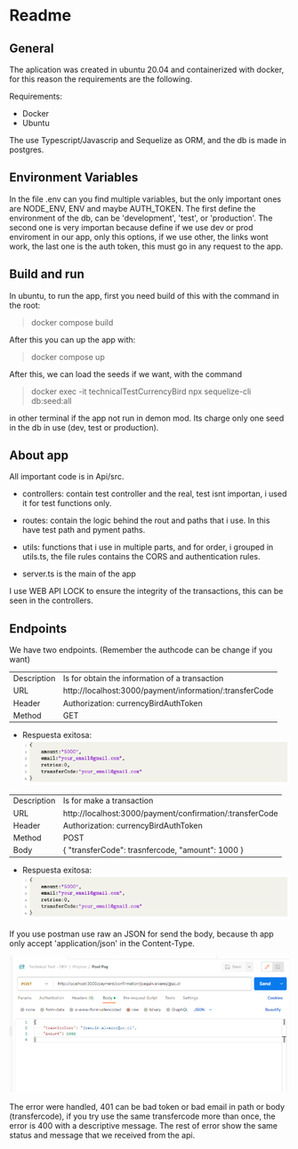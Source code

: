 # Readme
## General

The aplication was created in ubuntu 20.04 and containerized with docker, for this reason the requirements are the following.

Requirements: 
- Docker
- Ubuntu

The use Typescript/Javascrip and Sequelize as ORM, and the db is made in postgres.

## Environment Variables

In the file .env can you find multiple variables, but the only important ones are NODE_ENV, ENV and maybe AUTH_TOKEN. The first define the environment of the db, can be 'development', 'test', or 'production'. The second one is very importan because define if we use dev or prod enviroment in our app, only this options, if we use other, the links wont work, the last one is the auth token, this must go in any request to the app. 

## Build and run

In ubuntu, to run the app, first you need build of this with the command in the root:

> docker compose build

After this you can up the app with:

> docker compose up 

After this, we can load the seeds if we want, with the command

>docker exec -it technicalTestCurrencyBird npx sequelize-cli db:seed:all

in other terminal if the app not run in demon mod. Its charge only one seed in the db in use (dev, test or production).

## About app

All important code is in Api/src. 

- controllers: contain test controller and the real, test isnt importan, i used it for test functions only.

- routes: contain the logic behind the rout and paths that i use. In this have test path and pyment paths.

- utils: functions that i use in multiple parts, and for order, i grouped in utils.ts, the file rules contains the CORS and authentication rules.  

- server.ts is the main of the app

I use WEB API LOCK to ensure the integrity of the transactions, this can be seen in the controllers.

## Endpoints

We have two endpoints. (Remember the authcode can be change if you want)

| |  |
| --- | --- |
|Description | Is for obtain the information of a transaction
|URL | http://localhost:3000/payment/information/:transferCode |
|Header | Authorization: currencyBirdAuthToken |
| Method | GET |
- Respuesta exitosa:
![Alt text](image-1.png)

| |  |
| --- | --- |
|Description | Is for make a transaction
|URL | http://localhost:3000/payment/confirmation/:transferCode |
|Header | Authorization: currencyBirdAuthToken |
| Method | POST |
| Body | { "transferCode": trasnfercode, "amount": 1000 }
- Respuesta exitosa:
![Alt text](image-1.png)

If you use postman use raw an JSON for send the body, because th app only accept 'application/json' in the Content-Type.

![Alt text](image.png) 

The error were handled, 401 can be bad token or bad email in path or body (transfercode), if you try use the same transfercode more than once, the error is 400 with a descriptive message. The rest of error show the same status and message that we received from the api.